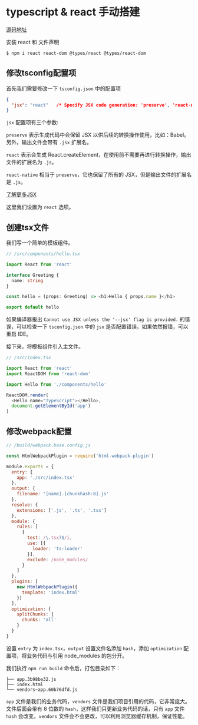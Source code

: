 # typescript & react 手动搭建

[源码地址](https://github.com/dengwb1991/typescript-in-action/tree/master/react-actions/ts-react)

安装 react 和 文件声明

```bash
$ npm i react react-dom @types/react @types/react-dom
```

## 修改tsconfig配置项

首先我们需要修改一下 `tsconfig.json` 中的配置项

```json
{
  "jsx": "react"   /* Specify JSX code generation: 'preserve', 'react-native', or 'react'. */
}
```

`jsx` 配置项有三个参数: 

`preserve` 表示生成代码中会保留 JSX 以供后续的转换操作使用，比如：Babel。 另外，输出文件会带有 `.jsx` 扩展名。

`react` 表示会生成 React.createElement，在使用前不需要再进行转换操作，输出文件的扩展名为 `.js`。

`react-native` 相当于 `preserve`，它也保留了所有的 JSX，但是输出文件的扩展名是 `.js`。

[了解更多JSX](http://www.typescriptlang.org/docs/handbook/jsx.html)

这里我们设置为 `react` 选项。

## 创建tsx文件

我们写一个简单的模板组件。

```ts
// /src/components/hello.tsx

import React from 'react'

interface Greeting {
  name: string
}

const hello = (props: Greeting) => <h1>Hello { props.name }</h1>

export default hello
```

如果编译器报出 `Cannot use JSX unless the '--jsx' flag is provided.` 的错误，可以检查一下 `tsconfig.json` 中的 `jsx` 是否配置错误。如果依然报错，可以重启 IDE。

接下来，将模板组件引入主文件。

```ts
// /src/index.tsx

import React from 'react'
import ReactDOM from 'react-dom'

import Hello from './components/hello'

ReactDOM.render(
  <Hello name="TypeScript"></Hello>,
  document.getElementById('app')
)
```

## 修改webpack配置

```js
// /build/webpack.base.config.js

const HtmlWebpackPlugin = require('html-webpack-plugin')

module.exports = {
  entry: {
    app: './src/index.tsx'
  },
  output: {
    filename: '[name].[chunkhash:8].js'
  },
  resolve: {
    extensions: ['.js', '.ts', '.tsx']
  },
  module: {
    rules: [
      {
        test: /\.tsx?$/i,
        use: [{
          loader: 'ts-loader'
        }],
        exclude: /node_modules/
      }
    ]
  },
  plugins: [
    new HtmlWebpackPlugin({
      template: 'index.html'
    })
  ],
  optimization: {
    splitChunks: {
      chunks: 'all'
    }
  }
}
```

设置 `entry` 为 `index.tsx`，`output` 设置文件名添加 `hash`，添加 `optimization` 配置项，将业务代码与引用 node_modules 的包分开。

我们执行 `npm run build` 命令后，打包目录如下：

```
├── app.3b98be32.js
├── index.html
└── vendors~app.60b76dfd.js
```

`app` 文件是我们的业务代码，`vendors` 文件是我们项目引用的代码，它非常庞大。文件后面会带有 8 位数的 `hash`，这样我们只更新业务代码的话，只有 `app` 文件 `hash` 会改变。`vendors` 文件会不会更改，可以利用浏览器缓存机制，保证性能。
